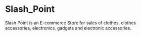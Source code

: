 
# Slash_Point
Slash Point is an E-commerce Store for sales of clothes, clothes accessories, electronics,
gadgets and electronic accessories.
